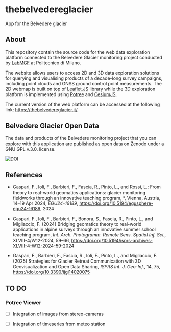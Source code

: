 # thebelvedereglacier
App for the Belvedere glacier

## About

This repository contain the source code for the web data exploration platform connected to the Belvedere Glacier monitoring project conducted by [LabMGF](https://labmgf.dica.polimi.it/projects/belvedere/) at Politecnico di Milano.

The website allows users to access 2D and 3D data exploration solutions for querying and visualising products of a decade-long survey campaigns, including point clouds and GNSS ground control point measurements. The 2D webmap is built on top of [Leaflet.JS](https://github.com/Leaflet/Leaflet) library while the 3D exploration platform is implemented using [Potree](https://github.com/potree/potree) and [CesiumJS](https://cesium.com/).

The current version of the web platform can be accessed at the following link: https://thebelvedereglacier.it/

## Belvedere Glacier Open Data
The data and products of the Belvedere monitoring project that you can explore with this application are published as open data on Zenodo under a GNU GPL v.3.0. license.

[![DOI](https://zenodo.org/badge/DOI/10.5281/zenodo.10817029.svg)](https://doi.org/10.5281/zenodo.10817029)

## References

* Gaspari, F., Ioli, F., Barbieri, F., Fascia, R., Pinto, L., and Rossi, L.: From theory to real-world geomatics applications: glacier monitoring fieldworks through an innovative teaching program, *, Vienna, Austria, 14–19 Apr 2024, *EGU24-16189*, https://doi.org/10.5194/egusphere-egu24-16189, 2024

* Gaspari, F., Ioli, F., Barbieri, F., Bonora, S., Fascia, R., Pinto, L., and Migliaccio, F. (2024) Bridging geomatics theory to real-world applications in alpine surveys through an innovative summer school teaching program, *Int. Arch. Photogramm. Remote Sens. Spatial Inf. Sci.*, XLVIII-4/W12-2024, 59–66, https://doi.org/10.5194/isprs-archives-XLVIII-4-W12-2024-59-2024 

* Gaspari, F., Barbieri, F., Fascia, R., Ioli, F., Pinto, L., and Migliaccio, F. (2025) Strategies for Glacier Retreat Communication with 3D Geovisualization and Open Data Sharing, *ISPRS Int. J. Geo-Inf.*, 14, 75, https://doi.org/10.3390/ijgi14020075 

## TO DO

### Potree Viewer

- [ ] Integration of images from stereo-cameras
- [ ] Integration of timeseries from meteo station


